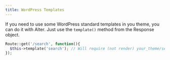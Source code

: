 ```yaml
---
title: WordPress Templates
---
```


If you need to use some WordPress standard templates in you theme, you can do it with Alter. Just use the `template()` method from the Response object.

```php
Route::get('/search', function(){
  $this->template('search'); // Will require (not render) your_theme/search.php
});
```
